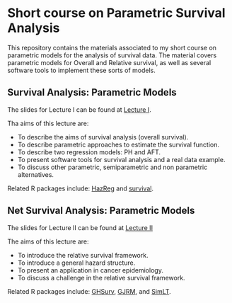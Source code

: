# Short course on Parametric Survival Analysis

This repository contains the materials associated to my short course on parametric models for the analysis of survival data. The material covers parametric models for Overall and Relative survival, as well as several software tools to implement these sorts of models.

##  Survival Analysis: Parametric Models

The slides for Lecture I can be found at [Lecture I](https://drive.google.com/file/d/1TOTOyIgBMOmTmweqkLvARrYyONp88Hu7/view?usp=share_link).


Tha aims of this lecture are:

- To describe the aims of survival analysis (overall survival).
- To describe parametric approaches to estimate the survival function.
- To describe two regression models: PH and AFT.
- To present software tools for survival analysis and a real data example.
- To discuss other parametric, semiparametric and non parametric alternatives.

Related R packages include: [HazReg](https://github.com/FJRubio67/HazReg) and [survival](https://cran.r-project.org/web/packages/survival/index.html).

##  Net Survival Analysis: Parametric Models

The slides for Lecture II can be found at [Lecture II](https://drive.google.com/file/d/1XbUBMegGNMcwWg5yy7Ec9wDk7P6ivaLF/view?usp=share_link)

The aims of this lecture are:

- To introduce the relative survival framework.
- To introduce a general hazard structure.
- To present an application in cancer epidemiology.
- To discuss a challenge in the relative survival framework.

Related R packages include: [GHSurv](https://github.com/FJRubio67/GHSurv), [GJRM](https://github.com/FJRubio67/LBANS), and [SimLT](https://github.com/FJRubio67/SimLT).
